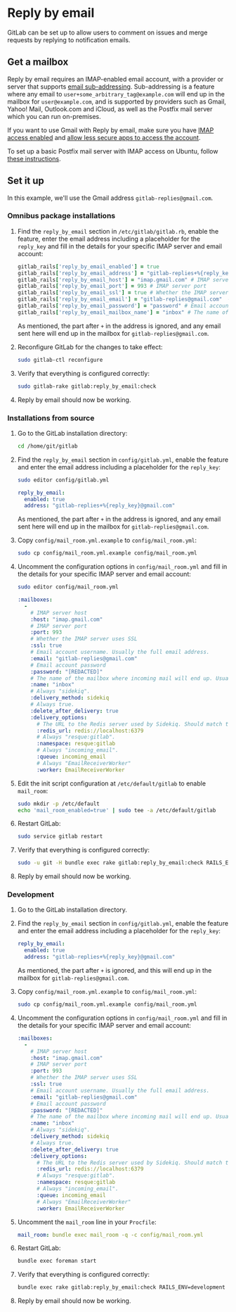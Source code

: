 # Reply by email

GitLab can be set up to allow users to comment on issues and merge requests by replying to notification emails.

## Get a mailbox

Reply by email requires an IMAP-enabled email account, with a provider or server that supports [email sub-addressing](https://en.wikipedia.org/wiki/Email_address#Sub-addressing). Sub-addressing is a feature where any email to `user+some_arbitrary_tag@example.com` will end up in the mailbox for `user@example.com`, and is supported by providers such as Gmail, Yahoo! Mail, Outlook.com and iCloud, as well as the Postfix mail server which you can run on-premises.

If you want to use Gmail with Reply by email, make sure you have [IMAP access enabled](https://support.google.com/mail/troubleshooter/1668960?hl=en#ts=1665018) and [allow less secure apps to access the account](https://support.google.com/accounts/answer/6010255).

To set up a basic Postfix mail server with IMAP access on Ubuntu, follow [these instructions](./postfix.md).

## Set it up

In this example, we'll use the Gmail address `gitlab-replies@gmail.com`.

### Omnibus package installations

1. Find the `reply_by_email` section in `/etc/gitlab/gitlab.rb`, enable the feature, enter the email address including a placeholder for the `reply_key` and fill in the details for your specific IMAP server and email account:

    ```ruby
    gitlab_rails['reply_by_email_enabled'] = true
    gitlab_rails['reply_by_email_address'] = "gitlab-replies+%{reply_key}@gmail.com"
    gitlab_rails['reply_by_email_host'] = "imap.gmail.com" # IMAP server host
    gitlab_rails['reply_by_email_port'] = 993 # IMAP server port
    gitlab_rails['reply_by_email_ssl'] = true # Whether the IMAP server uses SSL
    gitlab_rails['reply_by_email_email'] = "gitlab-replies@gmail.com"  # Email account username. Usually the full email address.
    gitlab_rails['reply_by_email_password'] = "password" # Email account password
    gitlab_rails['reply_by_email_mailbox_name'] = "inbox" # The name of the mailbox where incoming mail will end up. Usually "inbox".
    ```

    As mentioned, the part after `+` in the address is ignored, and any email sent here will end up in the mailbox for `gitlab-replies@gmail.com`.

1. Reconfigure GitLab for the changes to take effect:

    ```sh
    sudo gitlab-ctl reconfigure
    ```

1. Verify that everything is configured correctly:

    ```sh
    sudo gitlab-rake gitlab:reply_by_email:check
    ```

1. Reply by email should now be working.

### Installations from source

1. Go to the GitLab installation directory:

    ```sh
    cd /home/git/gitlab
    ```

1. Find the `reply_by_email` section in `config/gitlab.yml`, enable the feature and enter the email address including a placeholder for the `reply_key`:

    ```sh
    sudo editor config/gitlab.yml
    ```

    ```yaml
    reply_by_email:
      enabled: true
      address: "gitlab-replies+%{reply_key}@gmail.com"
    ```

    As mentioned, the part after `+` in the address is ignored, and any email sent here will end up in the mailbox for `gitlab-replies@gmail.com`.

2. Copy `config/mail_room.yml.example` to `config/mail_room.yml`:

    ```sh
    sudo cp config/mail_room.yml.example config/mail_room.yml
    ```

3. Uncomment the configuration options in `config/mail_room.yml` and fill in the details for your specific IMAP server and email account:

    ```sh
    sudo editor config/mail_room.yml
    ```

    ```yaml
    :mailboxes:
      -
        # IMAP server host
        :host: "imap.gmail.com"
        # IMAP server port
        :port: 993
        # Whether the IMAP server uses SSL
        :ssl: true
        # Email account username. Usually the full email address.
        :email: "gitlab-replies@gmail.com"
        # Email account password
        :password: "[REDACTED]"
        # The name of the mailbox where incoming mail will end up. Usually "inbox".
        :name: "inbox"
        # Always "sidekiq".
        :delivery_method: sidekiq
        # Always true.
        :delete_after_delivery: true
        :delivery_options:
          # The URL to the Redis server used by Sidekiq. Should match the URL in config/resque.yml.
          :redis_url: redis://localhost:6379
          # Always "resque:gitlab".
          :namespace: resque:gitlab
          # Always "incoming_email".
          :queue: incoming_email
          # Always "EmailReceiverWorker"
          :worker: EmailReceiverWorker
    ```

5. Edit the init script configuration at `/etc/default/gitlab` to enable `mail_room`:

    ```sh
    sudo mkdir -p /etc/default
    echo 'mail_room_enabled=true' | sudo tee -a /etc/default/gitlab
    ```

6. Restart GitLab:

    ```sh
    sudo service gitlab restart
    ```

7. Verify that everything is configured correctly:

    ```sh
    sudo -u git -H bundle exec rake gitlab:reply_by_email:check RAILS_ENV=production
    ```

8. Reply by email should now be working.

### Development

1. Go to the GitLab installation directory.

1. Find the `reply_by_email` section in `config/gitlab.yml`, enable the feature and enter the email address including a placeholder for the `reply_key`:

    ```yaml
    reply_by_email:
      enabled: true
      address: "gitlab-replies+%{reply_key}@gmail.com"
    ```

    As mentioned, the part after `+` is ignored, and this will end up in the mailbox for `gitlab-replies@gmail.com`.

2. Copy `config/mail_room.yml.example` to `config/mail_room.yml`:

    ```sh
    sudo cp config/mail_room.yml.example config/mail_room.yml
    ```

3. Uncomment the configuration options in `config/mail_room.yml` and fill in the details for your specific IMAP server and email account:

    ```yaml
    :mailboxes:
      -
        # IMAP server host
        :host: "imap.gmail.com"
        # IMAP server port
        :port: 993
        # Whether the IMAP server uses SSL
        :ssl: true
        # Email account username. Usually the full email address.
        :email: "gitlab-replies@gmail.com"
        # Email account password
        :password: "[REDACTED]"
        # The name of the mailbox where incoming mail will end up. Usually "inbox".
        :name: "inbox"
        # Always "sidekiq".
        :delivery_method: sidekiq
        # Always true.
        :delete_after_delivery: true
        :delivery_options:
          # The URL to the Redis server used by Sidekiq. Should match the URL in config/resque.yml.
          :redis_url: redis://localhost:6379
          # Always "resque:gitlab".
          :namespace: resque:gitlab
          # Always "incoming_email".
          :queue: incoming_email
          # Always "EmailReceiverWorker"
          :worker: EmailReceiverWorker
    ```

4. Uncomment the `mail_room` line in your `Procfile`:

    ```yaml
    mail_room: bundle exec mail_room -q -c config/mail_room.yml
    ```

6. Restart GitLab:

    ```sh
    bundle exec foreman start
    ```

7. Verify that everything is configured correctly:

    ```sh
    bundle exec rake gitlab:reply_by_email:check RAILS_ENV=development
    ```

8. Reply by email should now be working.
